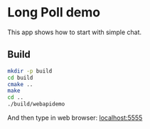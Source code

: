 # Long Poll demo

This app shows how to start with simple chat.

## Build

```bash
mkdir -p build
cd build
cmake ..
make
cd ..
./build/webapidemo
```

And then type in web browser:
[localhost:5555](localhost:5555)
